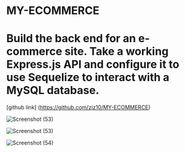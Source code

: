 # MY-ECOMMERCE

# Build the back end for an e-commerce site. Take a working Express.js API and configure it to use Sequelize to interact with a MySQL database.

[github link] (https://github.com/ziz10/MY-ECOMMERCE)


<!--Some Screenshots-->


![Screenshot (53)](https://user-images.githubusercontent.com/77637862/115974756-dca9a880-a513-11eb-84d5-23965443aa1b.png)

![Screenshot (53)](https://user-images.githubusercontent.com/77637862/115974758-dfa49900-a513-11eb-81e3-934232fc1f1d.png)

![Screenshot (54)](https://user-images.githubusercontent.com/77637862/115974759-e0d5c600-a513-11eb-9e2a-46e2561bf1c0.png)